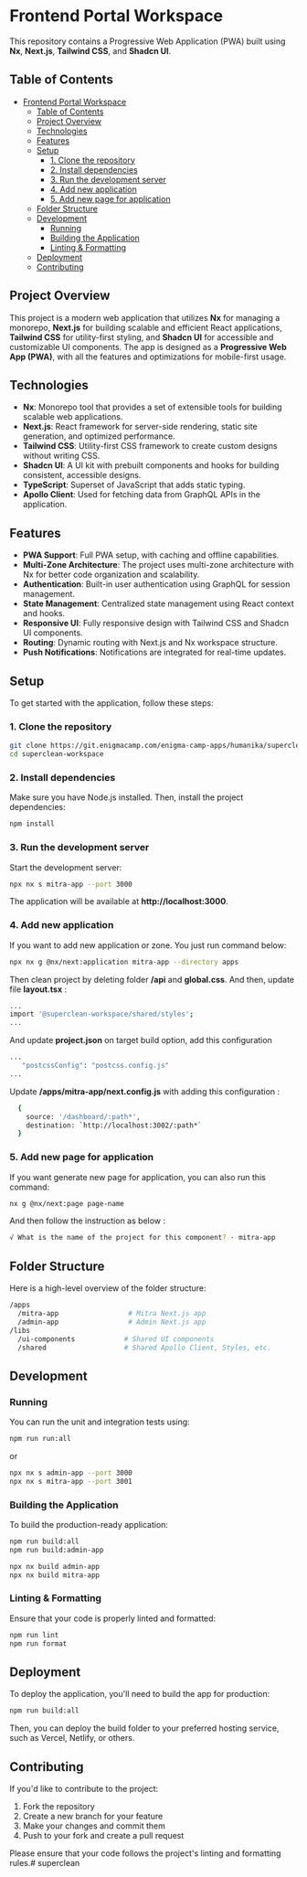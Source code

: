 # Frontend Portal Workspace

This repository contains a Progressive Web Application (PWA) built using **Nx**, **Next.js**, **Tailwind CSS**, and **Shadcn UI**.

## Table of Contents
- [Frontend Portal Workspace](#frontend-portal-workspace)
  - [Table of Contents](#table-of-contents)
  - [Project Overview](#project-overview)
  - [Technologies](#technologies)
  - [Features](#features)
  - [Setup](#setup)
    - [1. Clone the repository](#1-clone-the-repository)
    - [2. Install dependencies](#2-install-dependencies)
    - [3. Run the development server](#3-run-the-development-server)
    - [4. Add new application](#4-add-new-application)
    - [5. Add new page for application](#5-add-new-page-for-application)
  - [Folder Structure](#folder-structure)
  - [Development](#development)
    - [Running](#running)
    - [Building the Application](#building-the-application)
    - [Linting \& Formatting](#linting--formatting)
  - [Deployment](#deployment)
  - [Contributing](#contributing)

## Project Overview

This project is a modern web application that utilizes **Nx** for managing a monorepo, **Next.js** for building scalable and efficient React applications, **Tailwind CSS** for utility-first styling, and **Shadcn UI** for accessible and customizable UI components. The app is designed as a **Progressive Web App (PWA)**, with all the features and optimizations for mobile-first usage.

## Technologies

- **Nx**: Monorepo tool that provides a set of extensible tools for building scalable web applications.
- **Next.js**: React framework for server-side rendering, static site generation, and optimized performance.
- **Tailwind CSS**: Utility-first CSS framework to create custom designs without writing CSS.
- **Shadcn UI**: A UI kit with prebuilt components and hooks for building consistent, accessible designs.
- **TypeScript**: Superset of JavaScript that adds static typing.
- **Apollo Client**: Used for fetching data from GraphQL APIs in the application.

## Features

- **PWA Support**: Full PWA setup, with caching and offline capabilities.
- **Multi-Zone Architecture**: The project uses multi-zone architecture with Nx for better code organization and scalability.
- **Authentication**: Built-in user authentication using GraphQL for session management.
- **State Management**: Centralized state management using React context and hooks.
- **Responsive UI**: Fully responsive design with Tailwind CSS and Shadcn UI components.
- **Routing**: Dynamic routing with Next.js and Nx workspace structure.
- **Push Notifications**: Notifications are integrated for real-time updates.

## Setup

To get started with the application, follow these steps:

### 1. Clone the repository

```bash
git clone https://git.enigmacamp.com/enigma-camp-apps/humanika/superclean-workspace.git
cd superclean-workspace
```

### 2. Install dependencies

Make sure you have Node.js installed. Then, install the project dependencies:

```bash
npm install
```

### 3. Run the development server

Start the development server:

```bash
npx nx s mitra-app --port 3000
```
The application will be available at **http://localhost:3000**.

### 4. Add new application

If you want to add new application or zone. You just run command below:

```bash
npx nx g @nx/next:application mitra-app --directory apps
```

Then clean project by deleting folder **/api** and **global.css**. And then, update file **layout.tsx** :
```bash
...
import '@superclean-workspace/shared/styles';
...
```
And update **project.json** on target build option, add this configuration
```bash
...
   "postcssConfig": "postcss.config.js"
...
```
Update **/apps/mitra-app/next.config.js** with adding this configuration :

```bash
  {
    source: '/dashboard/:path*',
    destination: `http://localhost:3002/:path*`
  }
```

### 5. Add new page for application
If you want generate new page for application, you can also run this command:

```bash
nx g @nx/next:page page-name
```

And then follow the instruction as below :
```bash
√ What is the name of the project for this component? · mitra-app
```

## Folder Structure

Here is a high-level overview of the folder structure:

```bash
/apps
  /mitra-app                 # Mitra Next.js app
  /admin-app                 # Admin Next.js app
/libs
  /ui-components            # Shared UI components
  /shared                   # Shared Apollo Client, Styles, etc.
```

## Development
### Running

You can run the unit and integration tests using:

```bash
npm run run:all
```

or

```bash
npx nx s admin-app --port 3000
npx nx s mitra-app --port 3001
```

### Building the Application

To build the production-ready application:

```bash
npm run build:all
npm run build:admin-app 

npx nx build admin-app
npx nx build mitra-app

```

### Linting & Formatting

Ensure that your code is properly linted and formatted:

```bash
npm run lint
npm run format
```

## Deployment

To deploy the application, you'll need to build the app for production:

```bash
npm run build:all
```

Then, you can deploy the build folder to your preferred hosting service, such as Vercel, Netlify, or others.

## Contributing

If you'd like to contribute to the project:

1. Fork the repository
2. Create a new branch for your feature
3. Make your changes and commit them
4. Push to your fork and create a pull request

Please ensure that your code follows the project's linting and formatting rules.# superclean
